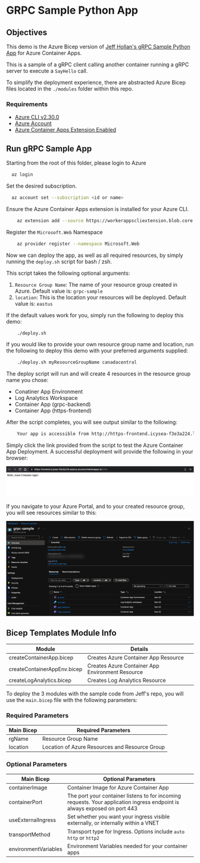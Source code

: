 # GRPC Sample Python App

## Objectives 

This demo is the Azure Bicep version of [Jeff Hollan's gRPC Sample Python App](https://github.com/jeffhollan/grpc-sample-python) for Azure Container Apps. 

This is a sample of a gRPC client calling another container running a gRPC server to execute a `SayHello` call.

To simplify the deployment experience, there are abstracted Azure Bicep files located in the `./modules` folder within this repo.

### Requirements

* [Azure CLI v2.30.0](https://docs.microsoft.com/cli/azure/install-azure-cli)
* [Azure Account](https://azure.microsoft.com/free/)
* [Azure Container Apps Extension Enabled](https://docs.microsoft.com/en-us/azure/container-apps/get-started?tabs=bash#setup)


## Run gRPC Sample App 

Starting from the root of this folder, please login to Azure 

```bash
  az login
```

Set the desired subscription.

```bash
  az account set --subscription <id or name>
```

Ensure the Azure Container Apps extension is installed for your Azure CLI.

```bash
    az extension add --source https://workerappscliextension.blob.core.windows.net/azure-cli-extension/containerapp-0.2.0-py2.py3-none-any.whl
```

Register the `Microsoft.Web` Namespace
   
```bash
    az provider register --namespace Microsoft.Web
```

Now we can deploy the app, as well as all required resources, by simply running the `deploy.sh` script for bash / zsh. 

This script takes the following optional arguments:

1. `Resource Group Name`: The name of your resource group created in Azure. Default value is: `grpc-sample`
2. `location`: This is the location your resources will be deployed. Default value is: `eastus`

If the default values work for you, simply run the following to deploy this demo:

```bash
    ./deploy.sh
```

If you would like to provide your own resource group name and location, run the following to deploy this demo with your preferred arguments supplied:

```bash
    ./deploy.sh myResourceGroupName canadacentral
```

The deploy script will run and will create 4 resources in the resource group name you chose:

* Conatiner App Environment
* Log Analytics Workspace
* Container App (grpc-backend)
* Container App (https-frontend)

After the script completes, you will see output similar to the following:

```bash
    Your app is accessible from http://https-frontend.icysea-f3e3a224.location.azurecontainerapps.io/hello

```
Simply click the link provided from the script to test the Azure Container App Deployment. A successful deployment will provide the following in your browser:

![ACA Successful Example](./images/aca_success_example.png)

If you navigate to your Azure Portal, and to your created resource group, you will see resources similar to this:

![Azure Portal Example](./images/azure_portal_example.png)

## Bicep Templates Module Info

| Module | Details |
|--------|--------|
| createContainerApp.bicep | Creates Azure Container App Resource |
| createContainerAppEnv.bicep | Creates Azure Container App Environment Resource |
| createLogAnalytics.bicep | Creates Log Analytics Resource |

To deploy the 3 modules with the sample code from Jeff's repo, you will use the `main.bicep` file with the following parameters:

### Required Parameters
| Main Bicep | Required Parameters |
|--------|--------|
| rgName | Resource Group Name |
| location | Location of Azure Resources and Resource Group |

### Optional Parameters
| Main Bicep | Optional Parameters |
|--------|--------|
| containerImage | Container Image for Azure Container App |
| containerPort | The port your container listens to for incoming requests. Your application ingress endpoint is always exposed on port 443  |
| useExternalIngress | Set whether you want your ingress visible externally, or internally within a VNET |
| transportMethod | Transport type for Ingress. Options include `auto` `http` or `http2` |
| environmentVariables | Environment Variables needed for your container apps |